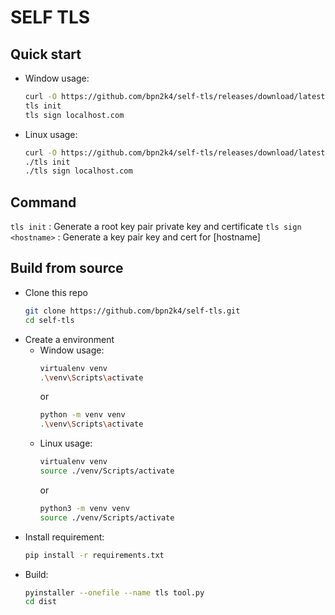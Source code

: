 # SELF TLS

## Quick start
  - Window usage:
    ```bash
    curl -O https://github.com/bpn2k4/self-tls/releases/download/latest/tls.exe
    tls init
    tls sign localhost.com
    ```
  - Linux usage:
    ```bash
    curl -O https://github.com/bpn2k4/self-tls/releases/download/latest/tls
    ./tls init
    ./tls sign localhost.com
    ```
## Command
  `tls init` : Generate a root key pair private key and certificate
  `tls sign <hostname>` : Generate a key pair key and cert for [hostname]
## Build from source
- Clone this repo
  ```bash
  git clone https://github.com/bpn2k4/self-tls.git
  cd self-tls
  ```
- Create a environment
  + Window usage:
    ```bash
    virtualenv venv
    .\venv\Scripts\activate
    ```
      or
    ```bash
    python -m venv venv
    .\venv\Scripts\activate
    ```
  + Linux usage:
    ```bash
    virtualenv venv
    source ./venv/Scripts/activate
    ```
    or
    ```bash
    python3 -m venv venv
    source ./venv/Scripts/activate
    ```
- Install requirement:
  ```bash
  pip install -r requirements.txt
  ```
- Build:
  ```bash
  pyinstaller --onefile --name tls tool.py
  cd dist
  ```